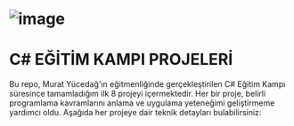 # ![image](https://github.com/user-attachments/assets/e47828a8-6d4a-4bbb-a531-f0df101e3b45) 
# C# EĞİTİM KAMPI PROJELERİ 

Bu repo, Murat Yücedağ'ın eğitmenliğinde gerçekleştirilen C# Eğitim Kampı süresince tamamladığım ilk 8 projeyi içermektedir. Her bir proje, belirli programlama kavramlarını anlama ve uygulama yeteneğimi geliştirmeme yardımcı oldu. Aşağıda her projeye dair teknik detayları bulabilirsiniz:      
      
